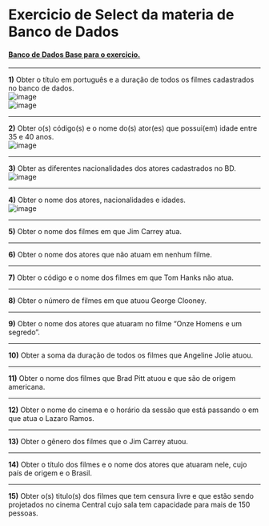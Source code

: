 # Exercicio de Select da materia de Banco de Dados

#### [Banco de Dados Base para o exercicio.](./cinema.sql)

---

**1)** Obter o título em português e a duração de todos os filmes cadastrados no banco de dados.  
![image](https://github.com/CodyKoInABox/selectDB/assets/125526050/2211bea2-d0c8-43ef-a299-303b551c0b46)  
![image](https://github.com/CodyKoInABox/selectDB/assets/125526050/71cb9bb2-d33f-47be-9b37-8390d802a123)



---

**2)** Obter o(s) código(s) e o nome do(s) ator(es) que possui(em) idade entre 35 e 40 anos.  
![image](https://github.com/CodyKoInABox/selectDB/assets/125526050/0a4c9492-bbf3-4def-aaa7-a3eb3b363775)


---

**3)** Obter as diferentes nacionalidades dos atores cadastrados no BD.  
![image](https://github.com/CodyKoInABox/selectDB/assets/125526050/d2ab89b6-3a73-481e-b114-b3cd3b2bb83d)


---

**4)** Obter o nome dos atores, nacionalidades e idades.  
![image](https://github.com/CodyKoInABox/selectDB/assets/125526050/ee24ce08-4dd3-4eef-9a2c-6776cbe1a435)


---

**5)** Obter o nome dos filmes em que Jim Carrey atua.

---

**6)** Obter o nome dos atores que não atuam em nenhum filme.

---

**7)** Obter o código e o nome dos filmes em que Tom Hanks não atua.

---

**8)** Obter o número de filmes em que atuou George Clooney.

---

**9)** Obter o nome dos atores que atuaram no filme “Onze Homens e um segredo”.

---

**10)** Obter a soma da duração de todos os filmes que Angeline Jolie atuou.

---

**11)** Obter o nome dos filmes que Brad Pitt atuou e que são de origem americana.

---

**12)** Obter o nome do cinema e o horário da sessão que está passando o em que atua o Lazaro Ramos.

---

**13)** Obter o gênero dos filmes que o Jim Carrey atuou.

---

**14)** Obter o título dos filmes e o nome dos atores que atuaram nele, cujo país de origem e o Brasil.

---

**15)** Obter o(s) titulo(s) dos filmes que tem censura livre e que estão sendo projetados no cinema Central cujo sala tem capacidade para mais de 150 pessoas. 
